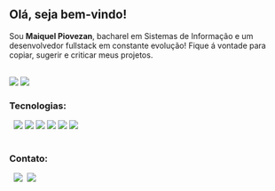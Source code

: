 <h2>Olá, seja bem-vindo!</h2>
<p>Sou <strong>Maiquel Piovezan</strong>, bacharel em Sistemas de Informação e um desenvolvedor fullstack em constante evolução! Fique á vontade para copiar, sugerir e criticar meus projetos.</p>
</br>
<img src="https://github-readme-stats.vercel.app/api?username=maiquelp&show_icons=true&hide=,issues,contribs"/>
<img src="https://github-readme-stats.vercel.app/api/top-langs/?username=maiquelp&layout=compact"/>
<!-- <img align="center" src="https://github-readme-stats.vercel.app/api/pin/?username=maiquelp&repo=happy"/> -->
<h3>Tecnologias:</h3>
&nbsp <img src="https://img.icons8.com/color/48/000000/html-5.png"/>
<img src="https://img.icons8.com/color/48/000000/css3.png"/>
<img src="https://img.icons8.com/color/48/000000/javascript.png"/>
<img src="https://img.icons8.com/color/48/000000/nodejs.png"/>
<img src="https://img.icons8.com/color/48/000000/react-native.png"/>
<img src="https://img.icons8.com/color/48/000000/postgreesql.png"/>
<!-- <a href="https://icons8.com/">Icons by Icons8</a> -->
</br></br>
<h3>Contato:</h3>
&nbsp <a href="https://www.linkedin.com/in/maiquelp/" target="_blank" rel="noopener noreferrer"><img src="https://img.icons8.com/color/48/000000/linkedin.png"/></a>
&nbsp<a align="center" href="mailto:maiquelp@gmail.com" target="_blank" rel="noopener noreferrer"><img src="https://img.icons8.com/fluent/48/000000/gmail.png"/></a>

